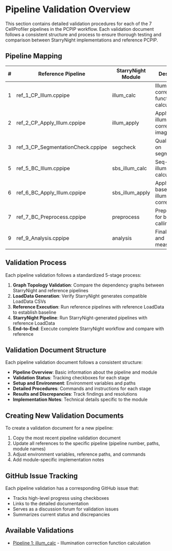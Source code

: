 # Pipeline Validation Overview

This section contains detailed validation procedures for each of the 7 CellProfiler pipelines in the PCPIP workflow. Each validation document follows a consistent structure and process to ensure thorough testing and comparison between StarryNight implementations and reference PCPIP.

## Pipeline Mapping

| # | Reference Pipeline | StarryNight Module | Description |
|---|-------------------|-------------------|-------------|
| 1 | ref_1_CP_Illum.cppipe | illum_calc | Illumination correction function calculation |
| 2 | ref_2_CP_Apply_Illum.cppipe | illum_apply | Apply illumination correction to images |
| 3 | ref_3_CP_SegmentationCheck.cppipe | segcheck | Quality control on segmentation |
| 5 | ref_5_BC_Illum.cppipe | sbs_illum_calc | Seq-based illumination calculation |
| 6 | ref_6_BC_Apply_Illum.cppipe | sbs_illum_apply | Apply seq-based illumination correction |
| 7 | ref_7_BC_Preprocess.cppipe | preprocess | Preprocessing for barcode calling |
| 9 | ref_9_Analysis.cppipe | analysis | Final analysis and measurements |

## Validation Process

Each pipeline validation follows a standardized 5-stage process:

1. **Graph Topology Validation**: Compare the dependency graphs between StarryNight and reference pipelines
2. **LoadData Generation**: Verify StarryNight generates compatible LoadData CSVs
3. **Reference Execution**: Run reference pipelines with reference LoadData to establish baseline
4. **StarryNight Pipeline**: Run StarryNight-generated pipelines with reference LoadData
5. **End-to-End**: Execute complete StarryNight workflow and compare with reference

## Validation Document Structure

Each pipeline validation document follows a consistent structure:

- **Pipeline Overview**: Basic information about the pipeline and module
- **Validation Status**: Tracking checkboxes for each stage
- **Setup and Environment**: Environment variables and paths
- **Detailed Procedures**: Commands and instructions for each stage
- **Results and Discrepancies**: Track findings and resolutions
- **Implementation Notes**: Technical details specific to the module

## Creating New Validation Documents

To create a validation document for a new pipeline:

1. Copy the most recent pipeline validation document
2. Update all references to the specific pipeline (pipeline number, paths, module names)
3. Adjust environment variables, reference paths, and commands
4. Add module-specific implementation notes

## GitHub Issue Tracking

Each pipeline validation has a corresponding GitHub issue that:
- Tracks high-level progress using checkboxes
- Links to the detailed documentation
- Serves as a discussion forum for validation issues
- Summarizes current status and discrepancies

## Available Validations

- [Pipeline 1: illum_calc](pipeline-1-validation-illum-calc.md) - Illumination correction function calculation
